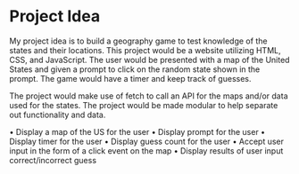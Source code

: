# Project Idea

My project idea is to build a geography game to test knowledge of the states and their locations.  This project would be a website utilizing HTML, CSS, and JavaScript.  The user would be presented with a map of the United States and given a prompt to click on the random state shown in the prompt.  The game would have a timer and keep track of guesses.

The project would make use of fetch to call an API for the maps and/or data used for the states.  The project would be made modular to help separate out functionality and data.

•	Display a map of the US for the user
•	Display prompt for the user
•	Display timer for the user
•	Display guess count for the user
•	Accept user input in the form of a click event on the map
•	Display results of user input correct/incorrect guess
